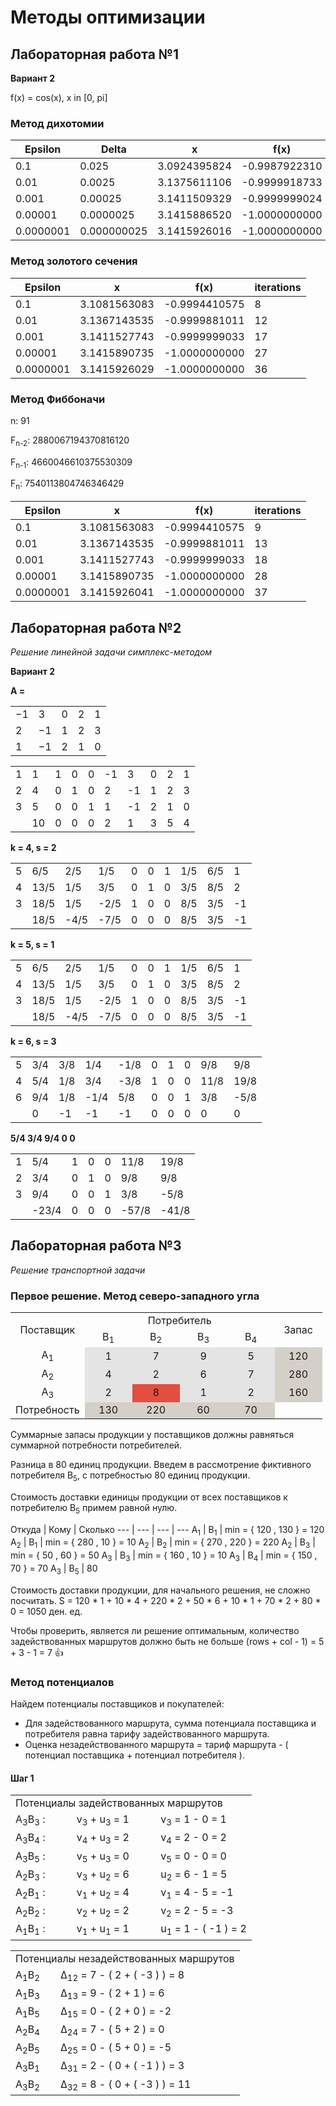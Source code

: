 # Методы оптимизации
## Лабораторная работа №1
**Вариант 2**

f(x) = cos(x), x in [0, pi]
### Метод дихотомии

**Epsilon** | **Delta** | **x** | **f(x)** | **iterations**
--- | --- | --- | --- | ---
0.1 | 0.025 | 3.0924395824 | -0.9987922310 | 6
0.01 | 0.0025 | 3.1375611106 | -0.9999918733 | 10
0.001 | 0.00025 | 3.1411509329 | -0.9999999024 | 13
0.00001 | 0.0000025 | 3.1415886520 | -1.0000000000 | 20
0.0000001 | 0.000000025 | 3.1415926016 | -1.0000000000 | 26

### Метод золотого сечения

**Epsilon** | **x** | **f(x)** | **iterations**
--- | --- | --- | ---
0.1 | 3.1081563083 | -0.9994410575 | 8
0.01 | 3.1367143535 | -0.9999881011 | 12
0.001 | 3.1411527743 | -0.9999999033 | 17
0.00001 | 3.1415890735 | -1.0000000000 | 27
0.0000001 | 3.1415926029 | -1.0000000000 | 36

### Метод Фиббоначи

n: 91

F<sub>n-2</sub>: 2880067194370816120

F<sub>n-1</sub>: 4660046610375530309

F<sub>n</sub>: 7540113804746346429

**Epsilon** | **x** | **f(x)** | **iterations**
--- | --- | --- | ---
0.1 | 3.1081563083 | -0.9994410575 | 9
0.01 | 3.1367143535 | -0.9999881011 | 13
0.001 | 3.1411527743 | -0.9999999033 | 18
0.00001 | 3.1415890735 | -1.0000000000 | 28
0.0000001 | 3.1415926041 | -1.0000000000 | 37

## Лабораторная работа №2
*Решение линейной задачи симплекс-методом*

**Вариант 2**

**A =** 
<table>
<tr><td>−1</td> <td>3</td> <td>0</td> <td>2</td> <td>1</td></tr>
<tr><td>2</td> <td>−1</td> <td>1</td> <td>2</td> <td>3</td></tr>
<tr><td>1</td> <td>−1</td> <td>2</td> <td>1</td> <td>0</td></tr>
</table>

<table>
<tr><td>1</td><td>1</td><td>1</td><td>0</td><td>0</td><td>-1</td><td>3</td><td>0</td><td>2</td><td>1</td></tr>
<tr><td>2</td><td>4</td><td>0</td><td>1</td><td>0</td><td>2</td><td>-1</td><td>1</td><td>2</td><td>3</td></tr>
<tr><td>3</td><td>5</td><td>0</td><td>0</td><td>1</td><td>1</td><td>-1</td><td>2</td><td>1</td><td>0</td></tr>
<tr><td></td><td>10</td><td>0</td><td>0</td><td>0</td><td>2</td><td>1</td><td>3</td><td>5</td><td>4</td></tr>
</table>

**k = 4, s = 2**

<table>
<tr><td>5</td><td>6/5</td><td>2/5</td><td>1/5</td><td>0</td><td>0</td><td>1</td><td>1/5</td><td>6/5</td><td>1</td></tr>
<tr><td>4</td><td>13/5</td><td>1/5</td><td>3/5</td><td>0</td><td>1</td><td>0</td><td>3/5</td><td>8/5</td><td>2</td></tr>
<tr><td>3</td><td>18/5</td><td>1/5</td><td>-2/5</td><td>1</td><td>0</td><td>0</td><td>8/5</td><td>3/5</td><td>-1</td></tr>
<td>  </td><td>18/5</td><td>-4/5</td><td>-7/5</td><td>0</td><td>0</td><td>0</td><td>8/5</td><td>3/5</td><td>-1</td>
</table>

**k = 5, s = 1**

<table>
<tr><td>5</td><td>6/5</td><td>2/5</td><td>1/5</td><td>0</td><td>0</td><td>1</td><td>1/5</td><td>6/5</td><td>1</td></tr>
<tr><td>4</td><td>13/5</td><td>1/5</td><td>3/5</td><td>0</td><td>1</td><td>0</td><td>3/5</td><td>8/5</td><td>2</td></tr>
<tr><td>3</td><td>18/5</td><td>1/5</td><td>-2/5</td><td>1</td><td>0</td><td>0</td><td>8/5</td><td>3/5</td><td>-1</td></tr>
<td>  </td><td>18/5</td><td>-4/5</td><td>-7/5</td><td>0</td><td>0</td><td>0</td><td>8/5</td><td>3/5</td><td>-1</td>
</table>

**k = 6, s = 3**

<table>
<tr><td>5</td><td>3/4</td><td>3/8</td><td>1/4</td><td>-1/8</td><td>0</td><td>1</td><td>0</td><td>9/8</td><td>9/8</td></tr>
<tr><td>4</td><td>5/4</td><td>1/8</td><td>3/4</td><td>-3/8</td><td>1</td><td>0</td><td>0</td><td>11/8</td><td>19/8</td></tr>
<tr><td>6</td><td>9/4</td><td>1/8</td><td>-1/4</td><td>5/8</td><td>0</td><td>0</td><td>1</td><td>3/8</td><td>-5/8</td></tr>
<td>  </td><td>0</td><td>-1</td><td>-1</td><td>-1</td><td>0</td><td>0</td><td>0</td><td>0</td><td>0</td>
</table>

**5/4 3/4 9/4 0 0**

<table>
<tr><td>1</td><td>5/4</td><td>1</td><td>0</td><td>0</td><td>11/8</td><td>19/8</td></tr>
<tr><td>2</td><td>3/4</td><td>0</td><td>1</td><td>0</td><td>9/8</td><td>9/8</td></tr>
<tr><td>3</td><td>9/4</td><td>0</td><td>0</td><td>1</td><td>3/8</td><td>-5/8</td></tr>
<tr><td>  </td><td>-23/4</td><td>0</td><td>0</td><td>0</td><td>-57/8</td><td>-41/8</td></tr>
</table>

## Лабораторная работа №3
*Решениe транспортной задачи*

### Первое решение. Метод северо-западного угла 

<table border="0" cellpadding="2" cellspacing="2" class="body_txt">
    <tbody>
        <tr>
            <td height="15" align="middle" valign="middle" rowspan="2">Поставщик</td>
            <td height="15" align="middle" valign="middle" colspan="4">Потребитель</td>
            <td width="60" height="15" align="middle" valign="middle" rowspan="2">Запас</td>
        </tr>
        <tr>
            <td width="60" height="15" align="middle" valign="middle">B<sub>1</sub> 
            </td>
            <td width="60" height="15" align="middle" valign="middle">B<sub>2</sub> 
            </td>
            <td width="60" height="15" align="middle" valign="middle">B<sub>3</sub> 
            </td>
            <td width="60" height="15" align="middle" valign="middle">B<sub>4</sub> 
            </td>
        </tr>
        <tr>
            <td width="70" height="15" align="middle" valign="middle">A<sub>1</sub> 
            </td>
            <td height="15" bgcolor="e4e4e4" align="middle" valign="middle">1</td>
            <td height="15" bgcolor="e4e4e4" align="middle" valign="middle">7</td>
            <td height="15" bgcolor="e4e4e4" align="middle" valign="middle">9</td>
            <td height="15" bgcolor="e4e4e4" align="middle" valign="middle">5</td>
            <td width="60" height="15" bgcolor="d4d0c8" align="middle" vaslign="middle">120</td>
        </tr>
        <tr>
            <td width="70" height="15" align="middle" valign="middle">A<sub>2</sub></td>
            <td height="15" bgcolor="e4e4e4" align="middle" valign="middle">4</td>
            <td height="15" bgcolor="e4e4e4" align="middle" valign="middle">2</td>
            <td height="15" bgcolor="e4e4e4" align="middle" valign="middle">6</td>
            <td height="15" bgcolor="e4e4e4" align="middle" valign="middle">7</td>
            <td width="60" height="15" bgcolor="d4d0c8" align="middle" valign="middle">280</td>
        </tr>
        <tr>
            <td width="70" height="15" align="middle" valign="middle">A<sub>3</sub> 
            </td>
            <td height="15" bgcolor="e4e4e4" align="middle" valign="middle">2</td>
            <td height="15" bgcolor="e44e4" align="middle" valign="middle">8</td>
            <td height="15" bgcolor="e4e4e4" align="middle" valign="middle">1</td>
            <td height="15" bgcolor="e4e4e4" align="middle" valign="middle">2</td>
            <td width="60" height="15" bgcolor="d4d0c8" align="middle" valign="middle">160</td>
        </tr>
        <tr>
            <td height="15" align="middle" valign="middle">Потребность</td>
            <td height="15" align="middle" bgcolor="d4d0c8" valign="middle">130</td>
            <td height="15" align="middle" bgcolor="d4d0c8" valign="middle">220</td>
            <td height="15" align="middle" bgcolor="d4d0c8" valign="middle">60</td>
            <td height="15" align="middle" bgcolor="d4d0c8" valign="middle">70</td>
        </tr>
    </tbody>
</table>


Суммарные запасы продукции у поставщиков должны равняться суммарной потребности потребителей.

Разница в 80 единиц продукции.
Введем в рассмотрение фиктивного потребителя B<sub>5</sub>, с потребностью 80 единиц продукции.

Стоимость доставки единицы продукции от всех поставщиков к потребителю B<sub>5</sub> примем равной нулю.

Откуда | Кому | Сколько
--- | --- | --- | ---
A<sub>1</sub> | B<sub>1</sub> | min = { 120 , 130 } = 120
A<sub>2</sub> | B<sub>1</sub> | min = { 280 , 10 } = 10
A<sub>2</sub> | B<sub>2</sub> | min = { 270 , 220 } = 220
A<sub>2</sub> | B<sub>3</sub> | min = { 50 , 60 } = 50
A<sub>3</sub> | B<sub>3</sub> | min = { 160 , 10 } = 10
A<sub>3</sub> | B<sub>4</sub> | min = { 150 , 70 } = 70
A<sub>3</sub> | B<sub>5</sub> | 80

Стоимость доставки продукции, для начального решения, не сложно посчитать.
S = 120 * 1 + 10 * 4 + 220 * 2 + 50 * 6 + 10 * 1 + 70 * 2 + 80 * 0 = 1050 ден. ед.

Чтобы проверить, является ли решение оптимальным, количество задействованных маршрутов должно быть не больше (rows + col - 1) = 5 + 3 - 1 = 7 :+1: 

### Метод потенциалов

Найдем потенциалы поставщиков и покупателей:

* Для задействованного маршрута, сумма потенциала поставщика и потребителя равна тарифу задействованного маршрута.
* Оценка незадействованного маршрута = тариф маршрута - ( потенциал поставщика + потенциал потребителя ).


#### Шаг 1

<table border="0" cellpadding="3" cellspacing="0" class="body_txt">
    <tbody>
        <tr>
            <td colspan="3">Потенциалы задействованных маршрутов</td>
        </tr>
        <tr>
            <td>A<sub>3</sub>B<sub>3</sub> : &nbsp; &nbsp;</td>
            <td align="left">&nbsp; &nbsp; v<sub>3</sub> + u<sub>3</sub> = 1 &nbsp; &nbsp;</td>
            <td align="left">&nbsp; &nbsp; v<sub>3</sub> = 1 - 0 = 1</td>
        </tr>
        <tr>
            <td>A<sub>3</sub>B<sub>4</sub> : &nbsp; &nbsp;</td>
            <td align="left">&nbsp; &nbsp; v<sub>4</sub> + u<sub>3</sub> = 2 &nbsp; &nbsp;</td>
            <td align="left">&nbsp; &nbsp; v<sub>4</sub> = 2 - 0 = 2</td>
        </tr>
        <tr>
            <td>A<sub>3</sub>B<sub>5</sub> : &nbsp; &nbsp;</td>
            <td align="left">&nbsp; &nbsp; v<sub>5</sub> + u<sub>3</sub> = 0 &nbsp; &nbsp;</td>
            <td align="left">&nbsp; &nbsp; v<sub>5</sub> = 0 - 0 = 0</td>
        </tr>
        <tr>
            <td>A<sub>2</sub>B<sub>3</sub> : &nbsp; &nbsp;</td>
            <td align="left">&nbsp; &nbsp; v<sub>3</sub> + u<sub>2</sub> = 6 &nbsp; &nbsp;</td>
            <td align="left">&nbsp; &nbsp; u<sub>2</sub> = 6 - 1 = 5</td>
        </tr>
        <tr>
            <td>A<sub>2</sub>B<sub>1</sub> : &nbsp; &nbsp;</td>
            <td align="left">&nbsp; &nbsp; v<sub>1</sub> + u<sub>2</sub> = 4 &nbsp; &nbsp;</td>
            <td align="left">&nbsp; &nbsp; v<sub>1</sub> = 4 - 5 = -1</td>
        </tr>
        <tr>
            <td>A<sub>2</sub>B<sub>2</sub> : &nbsp; &nbsp;</td>
            <td align="left">&nbsp; &nbsp; v<sub>2</sub> + u<sub>2</sub> = 2 &nbsp; &nbsp;</td>
            <td align="left">&nbsp; &nbsp; v<sub>2</sub> = 2 - 5 = -3</td>
        </tr>
        <tr>
            <td>A<sub>1</sub>B<sub>1</sub> : &nbsp; &nbsp;</td>
            <td align="left">&nbsp; &nbsp; v<sub>1</sub> + u<sub>1</sub> = 1 &nbsp; &nbsp;</td>
            <td align="left">&nbsp; &nbsp; u<sub>1</sub> = 1 - ( -1 ) = 2</td>
        </tr>
    </tbody>
</table>


<table border="0" cellpadding="3" cellspacing="0" class="body_txt">
    <tbody>
        <tr>
            <td colspan="3">Потенциалы незадействованных маршрутов</td>
        </tr>
        <tr>
            <td>A<sub>1</sub>B<sub>2</sub>
            </td>
            <td>&Delta;<sub>1</sub><sub>2</sub> = 7 - ( 2 + ( -3 ) ) = 8</td>
        </tr>
        <tr>
            <td>A<sub>1</sub>B<sub>3</sub>
            </td>
            <td>&Delta;<sub>1</sub><sub>3</sub> = 9 - ( 2 + 1 ) = 6</td>
        </tr>
        <tr>
            <td>A<sub>1</sub>B<sub>5</sub>
            </td>
            <td>&Delta;<sub>1</sub><sub>5</sub> = 0 - ( 2 + 0 ) = -2</td>
        </tr>
        <tr>
            <td>A<sub>2</sub>B<sub>4</sub>
            </td>
            <td>&Delta;<sub>2</sub><sub>4</sub> = 7 - ( 5 + 2 ) = 0</td>
        </tr>
        <tr>
            <td>A<sub>2</sub>B<sub>5</sub>
            </td>
            <td>&Delta;<sub>2</sub><sub>5</sub> = 0 - ( 5 + 0 ) = -5</td>
        </tr>
        <tr>
            <td>A<sub>3</sub>B<sub>1</sub>
            </td>
            <td>&Delta;<sub>3</sub><sub>1</sub> = 2 - ( 0 + ( -1 ) ) = 3</td>
        </tr>
        <tr>
            <td>A<sub>3</sub>B<sub>2</sub>
            </td>
            <td>&Delta;<sub>3</sub><sub>2</sub> = 8 - ( 0 + ( -3 ) ) = 11</td>
        </tr>
    </tbody>
</table>
